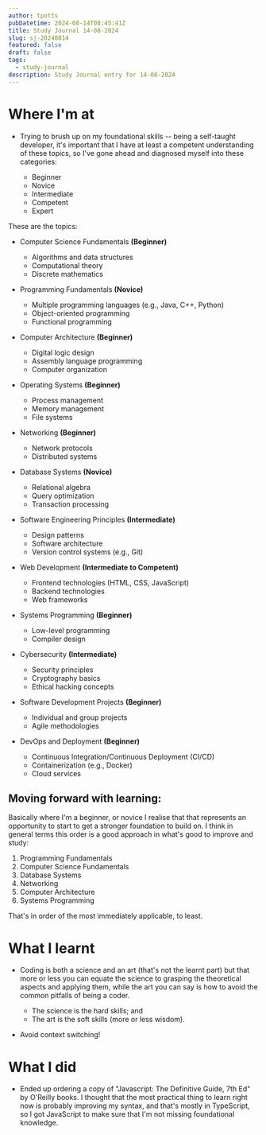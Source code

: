 ```yaml
---
author: tpotts
pubDatetime: 2024-08-14T08:45:41Z
title: Study Journal 14-08-2024
slug: sj-20240814
featured: false
draft: false
tags:
  - study-journal
description: Study Journal entry for 14-08-2024
---
```


# Where I'm at

- Trying to brush up on my foundational skills -- being a self-taught developer, it's important that I have at least a competent understanding of these topics, so I've gone ahead and diagnosed myself into these categories:

  - Beginner
  - Novice
  - Intermediate
  - Competent
  - Expert

These are the topics:

- Computer Science Fundamentals **(Beginner)**

  - Algorithms and data structures
  - Computational theory
  - Discrete mathematics

- Programming Fundamentals **(Novice)**

  - Multiple programming languages (e.g., Java, C++, Python)
  - Object-oriented programming
  - Functional programming

- Computer Architecture **(Beginner)**

  - Digital logic design
  - Assembly language programming
  - Computer organization

- Operating Systems **(Beginner)**

  - Process management
  - Memory management
  - File systems

- Networking **(Beginner)**

  - Network protocols
  - Distributed systems

- Database Systems **(Novice)**

  - Relational algebra
  - Query optimization
  - Transaction processing

- Software Engineering Principles **(Intermediate)**

  - Design patterns
  - Software architecture
  - Version control systems (e.g., Git)

- Web Development **(Intermediate to Competent)**

  - Frontend technologies (HTML, CSS, JavaScript)
  - Backend technologies
  - Web frameworks

- Systems Programming **(Beginner)**

  - Low-level programming
  - Compiler design

- Cybersecurity **(Intermediate)**

  - Security principles
  - Cryptography basics
  - Ethical hacking concepts

- Software Development Projects **(Beginner)**

  - Individual and group projects
  - Agile methodologies

- DevOps and Deployment **(Beginner)**

  - Continuous Integration/Continuous Deployment (CI/CD)
  - Containerization (e.g., Docker)
  - Cloud services

## Moving forward with learning:

Basically where I'm a beginner, or novice I realise that that represents an opportunity to start to get a stronger foundation to build on. I think in general terms this order is a good approach in what's good to improve and study:

1. Programming Fundamentals
2. Computer Science Fundamentals
3. Database Systems
4. Networking
5. Computer Architecture
6. Systems Programming

That's in order of the most immediately applicable, to least.

# What I learnt

- Coding is both a science and an art (that's not the learnt part) but that more or less you can equate the science to grasping the theoretical aspects and applying them, while the art you can say is how to avoid the common pitfalls of being a coder.

  - The science is the hard skills; and
  - The art is the soft skills (more or less wisdom).

- Avoid context switching!

# What I did

- Ended up ordering a copy of "Javascript: The Definitive Guide, 7th Ed" by O'Reilly books. I thought that the most practical thing to learn right now is probably improving my syntax, and that's mostly in TypeScript, so I got JavaScript to make sure that I'm not missing foundational knowledge.
